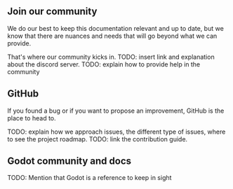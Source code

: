 ## Join our community

We do our best to keep this documentation relevant and up to date, but we know that there are nuances and needs that will go beyond what we can provide.

That's where our community kicks in.
TODO: insert link and explanation about the discord server.
TODO: explain how to provide help in the community

## GitHub

If you found a bug or if you want to propose an improvement, GitHub is the place to head to.

TODO: explain how we approach issues, the different type of issues, where to see the project roadmap.
TODO: link the contribution guide.


## Godot community and docs

TODO: Mention that Godot is a reference to keep in sight
